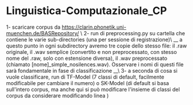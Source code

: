 # Linguistica-Computazionale_CP
1- scaricare corpus da https://clarin.phonetik.uni-muenchen.de/BASRepository/ \\
2- run di preprocessing.py su cartella che contiene le varie sub-directories (una per sessione di registrazione)\\
  __ a questo punto in ogni subdirectory avremo tre copie dello stesso file: il .raw originale, il .wav semplice (convertito e non preprocessato, con stesso nome
  del .raw, solo con estensione diversa), il .wav preprocessato (chiamato [nome]_simple_nosilences.wav). Osservare i nomi di questi file sarà fondamentale in fase
  di classificazione __\\
3- a seconda di cosa si vuole classificare, run di TF-Model (7 classi di default, facilmente modificabile per cambiare il numero) o SK-Model (di default
    si basa sull'intero corpus, ma anche qui si può modificare l'insieme di classi del corpus da considerare modificando linea )
